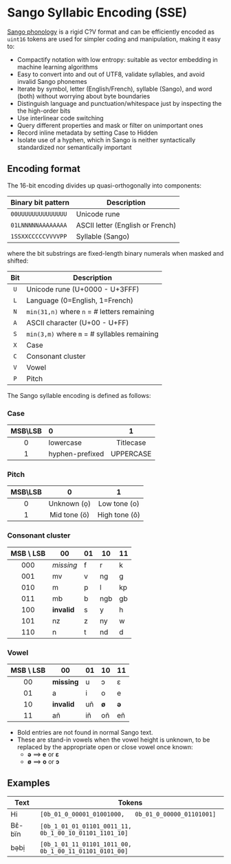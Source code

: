 # Sango Syllabic Encoding (SSE)

[Sango phonology](./phonology.csv) is a rigid C?V format and can be efficiently encoded as
`uint16` tokens are used for simpler coding and manipulation, making it easy to:

- Compactify notation with low entropy: suitable as vector embedding in machine learning algorithms
- Easy to convert into and out of UTF8, validate syllables, and avoid invalid Sango phonemes
- Iterate by symbol, letter (English/French), syllable (Sango), and word (both) without worrying about byte boundaries
- Distinguish language and punctuation/whitespace just by inspecting the the high-order bits
- Use interlinear code switching
- Query different properties and mask or filter on unimportant ones
- Record inline metadata by setting Case to Hidden
- Isolate use of a hyphen, which in Sango is neither syntactically standardized nor semantically important

## Encoding format

The 16-bit encoding divides up quasi-orthogonally into components:

| Binary bit pattern | Description                      |
| ------------------ | -------------------------------- |
| `00UUUUUUUUUUUUUU` | Unicode rune                     |
| `01LNNNNNAAAAAAAA` | ASCII letter (English or French) |
| `1SSXXCCCCCVVVVPP` | Syllable (Sango)                 |

where the bit substrings are fixed-length binary numerals when masked and shifted:

| Bit | Description                                   |
| :-: | --------------------------------------------- |
| `U` | Unicode rune (U+0000 - U+3FFF)                |
| `L` | Language (0=English, 1=French)                |
| `N` | `min(31,n)` where `n` = # letters remaining   |
| `A` | ASCII character (U+00 - U+FF)                 |
| `S` | `min(3,m)` where `m` = # syllables remaining  |
| `X` | Case                                          |
| `C` | Consonant cluster                             |
| `V` | Vowel                                         |
| `P` | Pitch                                         |

The Sango syllable encoding is defined as follows:

### Case

| MSB\\LSB |        0        |     1     |
| :------: | :-------------- | :-------: |
|    0     | lowercase       | Titlecase |
|    1     | hyphen-prefixed | UPPERCASE |

### Pitch

| MSB\\LSB |       0      |       1       |
| :------: | :----------: | :-----------: |
|    0     | Unknown  (ọ) | Low  tone (o) |
|    1     | Mid tone (ö) | High tone (ô) |

### Consonant cluster

| MSB \\ LSB | 00           | 01  | 10   | 11     |
| :--------: | ------------ | --- | ---- | ------ |
|    000     | *missing*    | f   | r    | k      |
|    001     | mv           | v   | ng   | g      |
|    010     | m            | p   | l    | kp     |
|    011     | mb           | b   | ngb  | gb     |
|    100     | **invalid**  | s   | y    | h      |
|    101     | nz           | z   | ny   | w      |
|    110     | n            | t   | nd   | d      |

### Vowel

| MSB \\ LSB | 00           | 01  |  10   |  11   |
| :--------: | ------------ | --- | ----- | ----- |
|     00     | **missing**  | u   |   ɔ   |   ɛ   |
|     01     | a            | i   |   o   |   e   |
|     10     | **invalid**  | uñ  | **ø** | **ə** |
|     11     | añ           | iñ  |  oñ   |  eñ   |

* Bold entries are not found in normal Sango text.
* These are stand-in vowels when the vowel height is unknown,
  to be replaced by the appropriate open or close vowel once known:
  - **ə** ⟹ **e** or **ɛ**
  - **ø** ⟹ **o** or **ɔ**

## Examples

| Text   | Tokens                                                 |
| ------ | ------------------------------------------------------ |
| Hi     | `[0b_01_0_00001_01001000,   0b_01_0_00000_01101001]`   |
| Bɛ̂-bïn | `[0b_1_01_01_01101_0011_11, 0b_1_00_10_01101_1101_10]` |
| bə̣bị   | `[0b_1_01_11_01101_1011_00, 0b_1_00_11_01101_0101_00]` |
